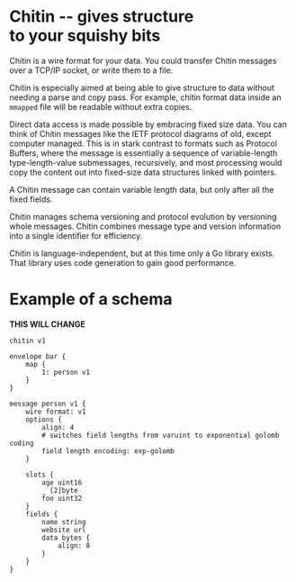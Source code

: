 # Chitin -- gives structure <br/> to your squishy bits

Chitin is a wire format for your data. You could transfer Chitin
messages over a TCP/IP socket, or write them to a file.

Chitin is especially aimed at being able to give structure to data
without needing a parse and copy pass. For example, chitin format data
inside an `mmapped` file will be readable without extra copies.

Direct data access is made possible by embracing fixed size data. You
can think of Chitin messages like the IETF protocol diagrams of old,
except computer managed. This is in stark contrast to formats such as
Protocol Buffers, where the message is essentially a sequence of
variable-length type-length-value submessages, recursively, and most
processing would copy the content out into fixed-size data structures
linked with pointers.

A Chitin message can contain variable length data, but only after all
the fixed fields.

Chitin manages schema versioning and protocol evolution by versioning
whole messages. Chitin combines message type and version information
into a single identifier for efficiency.

Chitin is language-independent, but at this time only a Go library
exists. That library uses code generation to gain good performance.



# Example of a schema

**THIS WILL CHANGE**

```chitin
chitin v1

envelope bar {
	map {
		1: person v1
	}
}

message person v1 {
	wire format: v1
	options {
		align: 4
		# switches field lengths from varuint to exponential golomb coding
		field length encoding: exp-golomb
	}

	slots {
		age uint16
		_ [2]byte
		foo uint32
	}
	fields {
		name string
		website url
		data bytes {
			align: 8
		}
	}
}
```
